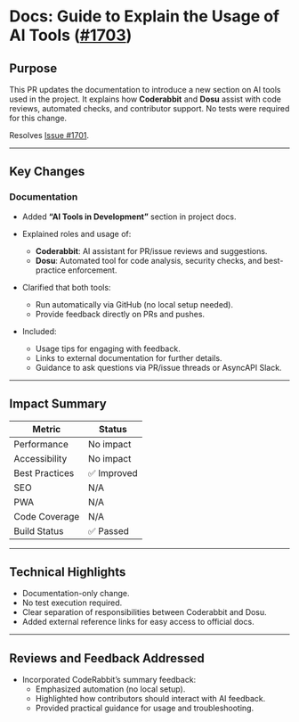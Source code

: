 # Docs: Guide to Explain the Usage of AI Tools ([#1703](https://github.com/asyncapi/generator/pull/1703))

## Purpose

This PR updates the documentation to introduce a new section on AI tools used in the project.
It explains how **Coderabbit** and **Dosu** assist with code reviews, automated checks, and contributor support.
No tests were required for this change.

Resolves [Issue #1701](https://github.com/asyncapi/generator/issues/1701).

---

## Key Changes

### Documentation

- Added **“AI Tools in Development”** section in project docs.
- Explained roles and usage of:
  - **Coderabbit**: AI assistant for PR/issue reviews and suggestions.
  - **Dosu**: Automated tool for code analysis, security checks, and best-practice enforcement.

- Clarified that both tools:
  - Run automatically via GitHub (no local setup needed).
  - Provide feedback directly on PRs and pushes.

- Included:
  - Usage tips for engaging with feedback.
  - Links to external documentation for further details.
  - Guidance to ask questions via PR/issue threads or AsyncAPI Slack.

---

## Impact Summary

| Metric         | Status      |
| -------------- | ----------- |
| Performance    | No impact   |
| Accessibility  | No impact   |
| Best Practices | ✅ Improved |
| SEO            | N/A         |
| PWA            | N/A         |
| Code Coverage  | N/A         |
| Build Status   | ✅ Passed   |

---

## Technical Highlights

- Documentation-only change.
- No test execution required.
- Clear separation of responsibilities between Coderabbit and Dosu.
- Added external reference links for easy access to official docs.

---

## Reviews and Feedback Addressed

- Incorporated CodeRabbit’s summary feedback:
  - Emphasized automation (no local setup).
  - Highlighted how contributors should interact with AI feedback.
  - Provided practical guidance for usage and troubleshooting.
